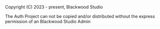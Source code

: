 Copyright (C) 2023 - present, Blackwood Studio

The Auth Project can not be copied and/or distributed without the express
permission of an Blackwood Studio Admin
